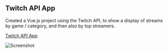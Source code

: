 ## Twitch API App

Created a Vue.js project using the Twitch API, to show a display of streams by game / category, and then also by top streamers.

<a href='https://twitch-api-app.netlify.app/' target='_blank'>Twitch API App</a>

![Screenshot](./assets/screenshots/capture.jpg)